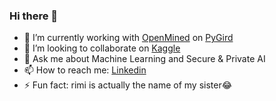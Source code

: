 ### Hi there 👋

<!--
**rimijoker/rimijoker** is a ✨ _special_ ✨ repository because its `README.md` (this file) appears on your GitHub profile.
!-->

- 🔭 I’m currently working with [OpenMined](https://www.openmined.org/) on [PyGird](https://github.com/OpenMined/PySyft/tree/master/syft/grid)  
- 👯 I’m looking to collaborate on [Kaggle](https://www.kaggle.com/rimijoker)
- 💬 Ask me about Machine Learning and Secure & Private AI
- 📫 How to reach me: [Linkedin](https://www.linkedin.com/in/iamanshumansingh/)
- ⚡ Fun fact: rimi is actually the name of my sister😂
